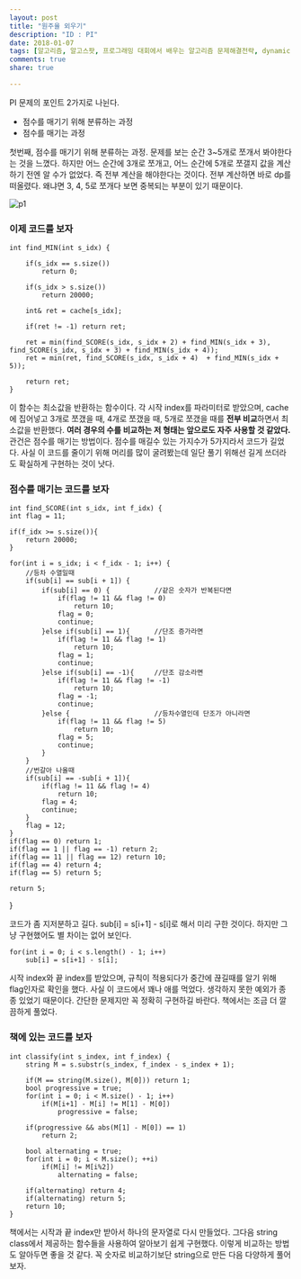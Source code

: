 ```yaml
---
layout: post
title: "원주율 외우기"
description: "ID : PI"
date: 2018-01-07
tags: [알고리즘, 알고스팟, 프로그래밍 대회에서 배우는 알고리즘 문제해결전략, dynamic programming]
comments: true
share: true

---
```


PI 문제의 포인트 2가지로 나뉜다.
* 점수를 매기기 위해 분류하는 과정
* 점수를 매기는 과정

첫번째, 점수를 매기기 위해 분류하는 과정.
문제를 보는 순간 3~5개로 쪼개서 봐야한다는 것을 느꼈다. 하지만 어느 순간에 3개로 쪼개고, 어느 순간에 5개로 쪼갤지 값을 계산하기 전엔 알 수가 없었다. 즉 전부 계산을 해야한다는 것이다.
전부 계산하면 바로 dp를 떠올렸다. 왜냐면 3, 4, 5로 쪼개다 보면 중복되는 부분이 있기 때문이다.

![p1](https://rlqja2222.github.io/images/p1.jpg)

### 이제 코드를 보자
    int find_MIN(int s_idx) {

        if(s_idx == s.size())
            return 0;

        if(s_idx > s.size())
            return 20000;

        int& ret = cache[s_idx];

        if(ret != -1) return ret;

        ret = min(find_SCORE(s_idx, s_idx + 2) + find_MIN(s_idx + 3), find_SCORE(s_idx, s_idx + 3) + find_MIN(s_idx + 4));
        ret = min(ret, find_SCORE(s_idx, s_idx + 4)  + find_MIN(s_idx + 5));

        return ret;
    }

이 함수는 최소값을 반환하는 함수이다. 각 시작 index를 파라미터로 받았으며, cache에 집어넣고 3개로 쪼갰을 때, 4개로 쪼갰을 때, 5개로 쪼갰을 때를 **전부 비교**하면서 최소값을 반환했다. **여러 경우의 수를 비교하는 저 형태는 앞으로도 자주 사용할 것 같았다.**
관건은 점수를 매기는 방법이다. 점수를 매길수 있는 가지수가 5가지라서 코드가 길었다. 사실 이 코드를 줄이기 위해 머리를 많이 굴려봤는데 일단 풀기 위해선 길게 쓰더라도 확실하게 구현하는 것이 낫다.

### 점수를 매기는 코드를 보자
	int find_SCORE(int s_idx, int f_idx) {
	int flag = 11;

	if(f_idx >= s.size()){
		return 20000;
	}

	for(int i = s_idx; i < f_idx - 1; i++) {
		//등차 수열일때
		if(sub[i] == sub[i + 1]) {
			if(sub[i] == 0) {			//같은 숫자가 반복된다면
				if(flag != 11 && flag != 0)
					return 10;
				flag = 0;
				continue;
			}else if(sub[i] == 1){		//단조 증가라면
				if(flag != 11 && flag != 1)
					return 10;
				flag = 1;
				continue;
			}else if(sub[i] == -1){		//단조 감소라면
				if(flag != 11 && flag != -1)
					return 10;
				flag = -1;
				continue;
			}else {						//등차수열인데 단조가 아니라면
				if(flag != 11 && flag != 5)
					return 10;
				flag = 5;
				continue;
			}
		}
		//번갈아 나올때
		if(sub[i] == -sub[i + 1]){
			if(flag != 11 && flag != 4)
				return 10;
			flag = 4;
			continue;
		}
		flag = 12;
	}
	if(flag == 0) return 1;
	if(flag == 1 || flag == -1) return 2;
	if(flag == 11 || flag == 12) return 10;
	if(flag == 4) return 4;
	if(flag == 5) return 5;

	return 5;
}

코드가 좀 지저분하고 길다. sub[i] = s[i+1] - s[i]로 해서 미리 구한 것이다. 하지만 그냥 구현했어도 별 차이는 없어 보인다.

    for(int i = 0; i < s.length() - 1; i++)
        sub[i] = s[i+1] - s[i];

시작 index와 끝 index를 받았으며, 규칙이 적용되다가 중간에 끊길때를 알기 위해 flag인자로 확인을 했다. 사실 이 코드에서 꽤나 애를 먹었다. 생각하지 못한 예외가 종종 있었기 때문이다. 간단한 문제지만 꼭 정확히 구현하길 바란다. 책에서는 조금 더 깔끔하게 풀었다.

### 책에 있는 코드를 보자
    int classify(int s_index, int f_index) {
        string M = s.substr(s_index, f_index - s_index + 1);

        if(M == string(M.size(), M[0])) return 1;
        bool progressive = true;
        for(int i = 0; i < M.size() - 1; i++)
            if(M[i+1] - M[i] != M[1] - M[0])
                progressive = false;

        if(progressive && abs(M[1] - M[0]) == 1)
            return 2;

        bool alternating = true;
        for(int i = 0; i < M.size(); ++i)
            if(M[i] != M[i%2])
                alternating = false;

        if(alternating) return 4;
        if(alternating) return 5;
        return 10;
    }

책에서는 시작과 끝 index만 받아서 하나의 문자열로 다시 만들었다. 그다음 string class에서 제공하는 함수들을 사용하여 알아보기 쉽게 구현했다. 이렇게 비교하는 방법도 알아두면 좋을 것 같다. 꼭 숫자로 비교하기보단 string으로 만든 다음 다양하게 풀어보자.
